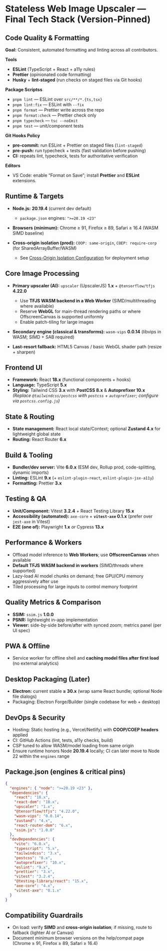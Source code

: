 # Stateless Web Image Upscaler — Final Tech Stack (Version-Pinned)

## Code Quality & Formatting

**Goal:** Consistent, automated formatting and linting across all contributors.

**Tools**

- **ESLint** (TypeScript + React + a11y rules)
- **Prettier** (opinionated code formatting)
- **Husky** + **lint-staged** (run checks on staged files via Git hooks)

**Package Scriptss**

- `pnpm lint` — ESLint over `src/**/*.{ts,tsx}`
- `pnpm lint:fix` — ESLint with `--fix`
- `pnpm format` — Prettier write across the repo
- `pnpm format:check` — Prettier check only
- `pnpm typecheck` — `tsc --noEmit`
- `pnpm test` — unit/component tests

**Git Hooks Policy**

- **pre-commit:** run ESLint + Prettier on staged files (`lint-staged`)
- **pre-push:** run typecheck + tests (fast validation before pushing)
- **CI:** repeats lint, typecheck, tests for authoritative verification

**Editors**

- VS Code: enable “Format on Save”; install **Prettier** and **ESLint** extensions.

## Runtime & Targets

- **Node.js:** **20.19.4** (current dev default)

  - `package.json` engines: `">=20.19 <23"`

- **Browsers (minimum):** Chrome ≥ 91, Firefox ≥ 89, Safari ≥ 16.4 (WASM SIMD baseline)
- **Cross-origin isolation (prod):** `COOP: same-origin`, `COEP: require-corp` (for SharedArrayBuffer/WASM)
  - See [Cross-Origin Isolation Configuration](../deployment/cross-origin-isolation.md) for deployment setup

## Core Image Processing

- **Primary upscaler (AI):** `upscaler` (UpscalerJS) **1.x** + `@tensorflow/tfjs` **4.22.0**

  - Use **TFJS WASM backend in a Web Worker** (SIMD/multithreading where available)
  - Reserve **WebGL** for main-thread rendering paths or where OffscreenCanvas is supported uniformly
  - Enable patch-tiling for large images

- **Secondary engine (classical & transforms):** `wasm-vips` **0.0.14** (libvips in WASM; SIMD + SAB required)
- **Last-resort fallback:** HTML5 Canvas / basic WebGL shader path (resize + sharpen)

## Frontend UI

- **Framework:** React **18.x** (functional components + hooks)
- **Language:** TypeScript **5.x**
- **Styling:** Tailwind CSS **3.x** with **PostCSS 8.x** & **Autoprefixer 10.x**
  _(Replace `@tailwindcss/postcss` with `postcss` + `autoprefixer`; configure via `postcss.config.js`)_

## State & Routing

- **State management:** React local state/Context; optional **Zustand 4.x** for lightweight global state
- **Routing:** React Router **6.x**

## Build & Tooling

- **Bundler/dev server:** Vite **6.0.x** (ESM dev, Rollup prod, code-splitting, dynamic imports)
- **Linting:** ESLint **9.x** (+ `eslint-plugin-react`, `eslint-plugin-jsx-a11y`)
- **Formatting:** Prettier **3.x**

## Testing & QA

- **Unit/Component:** Vitest **3.2.4** + React Testing Library **15.x**
- **Accessibility (automated):** `axe-core` + **`vitest-axe` 0.1.x** (prefer over `jest-axe` in Vitest)
- **E2E (one of):** Playwright **1.x** _or_ Cypress **13.x**

## Performance & Workers

- Offload model inference to **Web Workers**; use **OffscreenCanvas** when available
- **Default TFJS WASM backend in workers** (SIMD/threads where supported)
- Lazy-load AI model chunks on demand; free GPU/CPU memory aggressively after use
- Tiled processing for large inputs to control memory footprint

## Quality Metrics & Comparison

- **SSIM:** `ssim.js` **1.0.0**
- **PSNR:** lightweight in-app implementation
- **Viewer:** side-by-side before/after with synced zoom; metrics panel (per UI spec)

## PWA & Offline

- Service worker for offline shell and **caching model files after first load** (no external analytics)

## Desktop Packaging (Later)

- **Electron:** current stable **≥ 30.x** (wrap same React bundle; optional Node file dialogs)
- Packaging: Electron Forge/Builder (single codebase for web + desktop)

## DevOps & Security

- Hosting: Static hosting (e.g., Vercel/Netlify) with **COOP/COEP headers** applied
- CI: GitHub Actions (lint, tests, a11y checks, build)
- CSP tuned to allow WASM/model loading from same origin
- Ensure runtime honors Node **20.19.4** locally; CI can later move to Node 22 within the `engines` range

## Package.json (engines & critical pins)

```json
{
  "engines": { "node": ">=20.19 <23" },
  "dependencies": {
    "react": "18.x",
    "react-dom": "18.x",
    "upscaler": "1.x",
    "@tensorflow/tfjs": "4.22.0",
    "wasm-vips": "0.0.14",
    "zustand": "4.x",
    "react-router-dom": "6.x",
    "ssim.js": "1.0.0"
  },
  "devDependencies": {
    "vite": "6.0.x",
    "typescript": "5.x",
    "tailwindcss": "3.x",
    "postcss": "8.x",
    "autoprefixer": "10.x",
    "eslint": "9.x",
    "prettier": "3.x",
    "vitest": "3.2.4",
    "@testing-library/react": "15.x",
    "axe-core": "4.x",
    "vitest-axe": "0.1.x"
  }
}
```

## Compatibility Guardrails

- On load: verify **SIMD** and **cross-origin isolation**; if missing, route to fallback (lighter AI or Canvas)
- Document minimum browser versions on the help/compat page (Chrome ≥ 91, Firefox ≥ 89, Safari ≥ 16.4)
